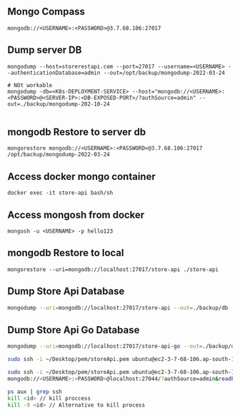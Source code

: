 ## Mongo Compass
```
mongodb://<USERNAME>:<PASSWORD>@3.7.68.106:27017
```

## Dump server DB

```shell
mongodump --host=storerestapi.com --port=27017 --username=<USERNAME> --authenticationDatabase=admin --out=/opt/backup/mongodump-2022-03-24

# NOt workable
mongodump -db=<K8s-DEPLOYMENT-SERVICE> --host="mongodb://<USERNAME>:<PASSWORD>@<SERVER-IP>:<DB-EXPOSED-PORT>/?authSource=admin" --out=./backup/mongodump-202-10-24


```
## mongodb Restore to server db

```shell
mongorestore mongodb://<USERNAME>:<PASSWORD>@3.7.68.106:27017 /opt/backup/mongodump-2022-03-24
```

## Access docker mongo container
```shell
docker exec -it store-api bash/sh
```
## Access mongosh from docker
```shell
mongosh -u <USERNAME> -p hello123
```


<!-- Localhost -->
## mongodb Restore to local
```shell
mongorestore --uri=mongodb://localhost:27017/store-api ./store-api
```

## Dump Store Api Database
```sh
mongodump --uri=mongodb://localhost:27017/store-api --out=./backup/db
```


## Dump Store Api Go Database
```sh
mongodump --uri=mongodb://localhost:27017/store-api-go --out=./backup/db
```

<!-- Accees via tunnel -->
```sh
sudo ssh -i ~/Desktop/pem/storeApi.pem ubuntu@ec2-3-7-68-106.ap-south-1.compute.amazonaws.com -L 27044:localhost:27044
```

<!-- Mongo Port forwarn via tunnel -->
```sh
sudo ssh -i ~/Desktop/pem/storeApi.pem ubuntu@ec2-3-7-68-106.ap-south-1.compute.amazonaws.com -L 27044:localhost:27017 -Nf
mongodb://<USERNAME>:<PASSWORD>@localhost:27044/?authSource=admin&readPreference=primary&appname=MongoDB%20Compass&directConnection=true&ssl=false
```

<!-- SSH forward Ports -->
```sh
ps aux | grep ssh
kill <id> // kill proccess
kill -9 <id> // Alternative to kill process
```